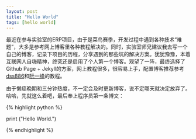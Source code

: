 ```yaml
---
layout: post
title: "Hello World"
tags: [hello world]
---
```

最近在参与实验室的ERP项目，由于是菜鸟赛季，开发过程中遇到各种技术“难题”，大多是参考网上博客里各种教程解决的。同时，实验室师兄建议我去写一个自己的博客，记录下项目的历程，分享遇到的那些坑的解决方案。犹犹豫豫，本着互联网人自嗨精神，终究还是启用了个人第一个博客。观望了一阵，最终选择了Github Page + Jekyll的方案，网上教程很多，很容易上手，配置博客推荐参考[dss886](http://www.dss886.com/github/2014/05/05/03/)和[阮一峰](http://www.ruanyifeng.com/blog/2012/08/blogging_with_jekyll.html)的教程。

由于懒癌晚期和三分钟热度，不一定会及时更新博客，说不定哪天就决定放弃了。哈哈，先就这么着吧，最后奉上程序员第一条博文：

{% highlight python %}

print ("Hello World.")

{% endhighlight %}
